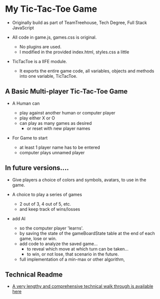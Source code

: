 # My Tic-Tac-Toe Game

  - Originally build as part of TeamTreehouse, Tech Degree, Full Stack JavaScript

  - All code in game.js, games.css is original.
    - No plugins are used.
    - I modified in the provided index.html, styles.css a little

  - TicTacToe is a IIFE module.
    - It exports the entire game code, all variables, objects and methods into one variable, TicTacToe.

## A Basic Multi-player Tic-Tac-Toe Game

  - A Human can
    - play against another human or computer player
    - play either X or O
    - can play as many games as desired
      - or reset with new player names

  - For Game to start
    - at least 1 player name has to be entered
    - computer plays unnamed player

## In future versions....

  - Give players a choice of colors and symbols, avatars, to use in the game.

  - A choice to play a series of games
    - 2 out of 3, 4 out of 5, etc.
    - and keep track of wins/losses

  - add AI
    - so the computer player 'learns'.
    - by saving the state of the gameBoardState table at the end of each game, lose or win.
    - add code to analyze the saved game...
      - to reveal which move at which turn can be taken...
      - to win, or not lose, that scenario in the future.
    - full implementation of a min-max or other algorithm,

## Technical Readme
  - [A very lengthy and comprehensive technical walk through is available here](TechnicalReadme.md)
